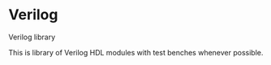 # Verilog
Verilog library

This is library of Verilog HDL modules with test benches whenever possible.
